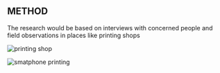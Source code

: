 ## METHOD

The research would be based on interviews with concerned people and field observations in places like printing shops

![printing shop](centre_photocopie.jpg)

![smatphone printing](imprimer-depuis.smartphone.webp)

